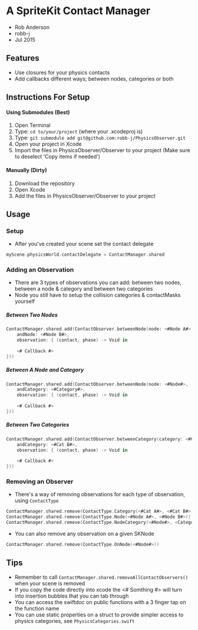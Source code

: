 # A SpriteKit Contact Manager
- Rob Anderson
- robb-j
- Jul 2015


## Features
- Use closures for your physics contacts
- Add callbacks different ways; between nodes, categories or both


## Instructions For Setup
#### Using Submodules (Best)
1. Open Terminal
2. Type: `cd to/your/project` (where your .xcodeproj is)
3. Type: `git submodule add git@github.com:robb-j/PhysicsObserver.git`
4. Open your project in Xcode
5. Import the files in PhysicsObserver/Observer to your project (Make sure to deselect 'Copy items if needed')

#### Manually (Dirty)
1. Download the repository
2. Open Xcode
3. Add the files in PhysicsObserver/Observer to your project


## Usage
### Setup
- After you've created your scene set the contact delegate
```swift
myScene.physicsWorld.contactDelegate = ContactManager.shared
```

### Adding an Observation
- There are 3 types of observations you can add: between two nodes, between a node & category and between two categories
- Node you still have to setup the collision categories & contactMasks yourself

##### Between Two Nodes
```swift
ContactManager.shared.add(ContactObserver.betweenNode(node: <#Node A#>,
	andNode: <#Node B#>,
	observation: { (contact, phase) -> Void in
	
	<# Callback #>
}))
```

##### Between A Node and Category
```swift
ContactManager.shared.add(ContactObserver.betweenNode(node: <#Node#>,
	andCategory: <#Category#>,
	observation: { (contact, phase) -> Void in
	
	<# Callback #>
}))
```

##### Between Two Categories
```swift
ContactManager.shared.add(ContactObserver.betweenCategory(category: <#Cat A#>,
	andCategory: <#Cat B#>,
	observation: { (contact, phase) -> Void in
	
	<# Callback #>
}))
```

### Removing an Observer
- There's a way of removing observations for each type of observation, using `ContactType`
```swift
ContactManager.shared.remove(ContactType.Category(<#Cat A#>, <#Cat B#>))
ContactManager.shared.remove(ContactType.Node(<#Node A#>, <#Node B#>))
ContactManager.shared.remove(ContactType.NodeCategory(<#Node#>, <Category##>))
```
- You can also remove any observation on a given SKNode
```swift
ContactManager.shared.remove(ContactType.OnNode(<#Node#>))
```


## Tips
- Remember to call `ContactManager.shared.removeAllContactObservers()` when your scene is removed
- If you copy the code directly into xcode the <# Somthing #> will turn into insertion bubbles that you can tab through
- You can access the swiftdoc on public functions with a 3 finger tap on the function name
- You can use static properties on a struct to provide simpler access to physics categories, see `PhysicsCategories.swift`
